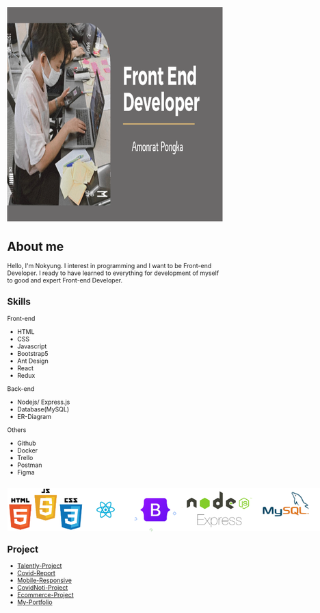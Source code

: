 <img style="width: 1200px; height: 500px" src="https://github.com/P-Amonrat/P-Amonrat/blob/master/header.png?raw=true">

# About me

Hello, I'm Nokyung. I interest in programming and I want to be Front-end Developer. I ready to have learned to everything for development of myself to good and expert Front-end Developer.

## Skills

Front-end
- HTML
- CSS
- Javascript
- Bootstrap5
- Ant Design
- React
- Redux

Back-end
- Nodejs/ Express.js
- Database(MySQL)
- ER-Diagram

Others
- Github
- Docker
- Trello
- Postman
- Figma


##
<div style="display: flex">
<img style="width: 200px; height: 100px" src="https://github.com/P-Amonrat/P-Amonrat/blob/master/html-css-js.png?raw=true"> 
<img style="width: 150px; height: 100px" src="https://github.com/P-Amonrat/P-Amonrat/blob/master/react.png?raw=true">
<img style="width: 150px; height: 100px" src="https://github.com/P-Amonrat/P-Amonrat/blob/master/boostrap.png?raw=true">
<img style="width: 200px; height: 100px" src="https://github.com/P-Amonrat/P-Amonrat/blob/master/nodejs.png?raw=true">
<img style="width: 150px; height: 100px" src="https://github.com/P-Amonrat/P-Amonrat/blob/master/mysql.png?raw=true">
<img style="width: 200px; height: 100px" src="https://github.com/P-Amonrat/P-Amonrat/blob/master/Docker_Logo.png?raw=true">
<img style="width: 150px; height: 100px" src="https://github.com/P-Amonrat/P-Amonrat/blob/master/postman.png?raw=true">
<img style="width: 150px; height: 100px" src="https://github.com/P-Amonrat/P-Amonrat/blob/master/figma-logo.png?raw=true">
</div>

## Project
- [Talently-Project](http://54.179.56.185/)
- [Covid-Report](https://p-amonrat.github.io/covid_report_project/)
- [Mobile-Responsive](https://p-amonrat.github.io/mobile-responsive/)
- [CovidNoti-Project](https://www.youtube.com/watch?v=MUd57aKfRg8)
- [Ecommerce-Project](https://www.youtube.com/watch?v=AxrD0kushzo)
- [My-Portfolio](https://p-amonrat.github.io/)
